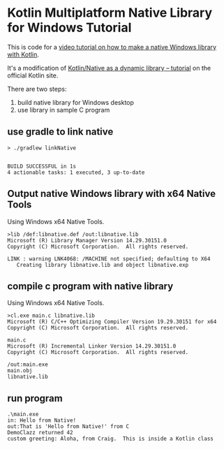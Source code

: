 # Kotlin Multiplatform Native Library for Windows Tutorial

This is code for a [video tutorial on how to make a native Windows
library with Kotlin](https://youtu.be/M1JWWHc50Kw).

It's a modification of
[Kotlin/Native as a dynamic library – tutorial](https://kotlinlang.org/docs/native-dynamic-libraries.html) on the official
Kotlin site.

There are two steps:

1. build native library for Windows desktop
2. use library in sample C program

## use gradle to link native

```text
> ./gradlew linkNative


BUILD SUCCESSFUL in 1s
4 actionable tasks: 1 executed, 3 up-to-date
```

## Output native Windows library with x64 Native Tools

Using Windows x64 Native Tools.


```text
>lib /def:libnative.def /out:libnative.lib
Microsoft (R) Library Manager Version 14.29.30151.0
Copyright (C) Microsoft Corporation.  All rights reserved.

LINK : warning LNK4068: /MACHINE not specified; defaulting to X64
   Creating library libnative.lib and object libnative.exp
```

## compile c program with native library

Using Windows x64 Native Tools.

```text
>cl.exe main.c libnative.lib
Microsoft (R) C/C++ Optimizing Compiler Version 19.29.30151 for x64
Copyright (C) Microsoft Corporation.  All rights reserved.

main.c
Microsoft (R) Incremental Linker Version 14.29.30151.0
Copyright (C) Microsoft Corporation.  All rights reserved.

/out:main.exe
main.obj
libnative.lib
```

## run program

```text
.\main.exe
in: Hello from Native!
out:That is 'Hello from Native!' from C
DemoClazz returned 42
custom greeting: Aloha, from Craig.  This is inside a Kotlin class
```
